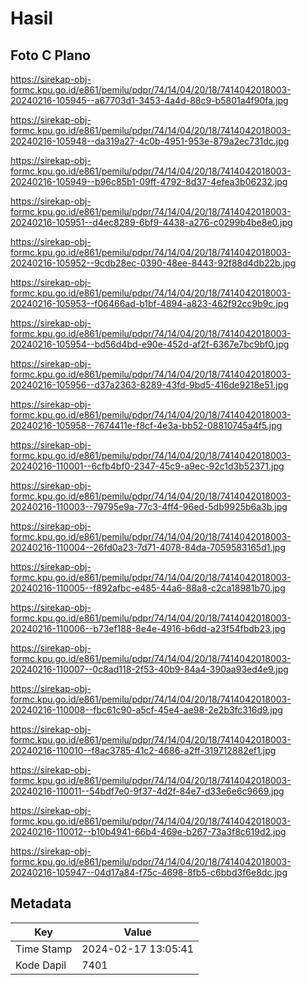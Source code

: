 # Hasil

## Foto C Plano

https://sirekap-obj-formc.kpu.go.id/e861/pemilu/pdpr/74/14/04/20/18/7414042018003-20240216-105945--a67703d1-3453-4a4d-88c9-b5801a4f90fa.jpg

https://sirekap-obj-formc.kpu.go.id/e861/pemilu/pdpr/74/14/04/20/18/7414042018003-20240216-105948--da319a27-4c0b-4951-953e-879a2ec731dc.jpg

https://sirekap-obj-formc.kpu.go.id/e861/pemilu/pdpr/74/14/04/20/18/7414042018003-20240216-105949--b96c85b1-09ff-4792-8d37-4efea3b06232.jpg

https://sirekap-obj-formc.kpu.go.id/e861/pemilu/pdpr/74/14/04/20/18/7414042018003-20240216-105951--d4ec8289-6bf9-4438-a276-c0299b4be8e0.jpg

https://sirekap-obj-formc.kpu.go.id/e861/pemilu/pdpr/74/14/04/20/18/7414042018003-20240216-105952--9cdb28ec-0390-48ee-8443-92f88d4db22b.jpg

https://sirekap-obj-formc.kpu.go.id/e861/pemilu/pdpr/74/14/04/20/18/7414042018003-20240216-105953--f06466ad-b1bf-4894-a823-462f92cc9b9c.jpg

https://sirekap-obj-formc.kpu.go.id/e861/pemilu/pdpr/74/14/04/20/18/7414042018003-20240216-105954--bd56d4bd-e90e-452d-af2f-6367e7bc9bf0.jpg

https://sirekap-obj-formc.kpu.go.id/e861/pemilu/pdpr/74/14/04/20/18/7414042018003-20240216-105956--d37a2363-8289-43fd-9bd5-416de9218e51.jpg

https://sirekap-obj-formc.kpu.go.id/e861/pemilu/pdpr/74/14/04/20/18/7414042018003-20240216-105958--7674411e-f8cf-4e3a-bb52-08810745a4f5.jpg

https://sirekap-obj-formc.kpu.go.id/e861/pemilu/pdpr/74/14/04/20/18/7414042018003-20240216-110001--6cfb4bf0-2347-45c9-a9ec-92c1d3b52371.jpg

https://sirekap-obj-formc.kpu.go.id/e861/pemilu/pdpr/74/14/04/20/18/7414042018003-20240216-110003--79795e9a-77c3-4ff4-96ed-5db9925b6a3b.jpg

https://sirekap-obj-formc.kpu.go.id/e861/pemilu/pdpr/74/14/04/20/18/7414042018003-20240216-110004--26fd0a23-7d71-4078-84da-7059583165d1.jpg

https://sirekap-obj-formc.kpu.go.id/e861/pemilu/pdpr/74/14/04/20/18/7414042018003-20240216-110005--f892afbc-e485-44a6-88a8-c2ca18981b70.jpg

https://sirekap-obj-formc.kpu.go.id/e861/pemilu/pdpr/74/14/04/20/18/7414042018003-20240216-110006--b73ef188-8e4e-4916-b6dd-a23f54fbdb23.jpg

https://sirekap-obj-formc.kpu.go.id/e861/pemilu/pdpr/74/14/04/20/18/7414042018003-20240216-110007--0c8ad118-2f53-40b9-84a4-390aa93ed4e9.jpg

https://sirekap-obj-formc.kpu.go.id/e861/pemilu/pdpr/74/14/04/20/18/7414042018003-20240216-110008--fbc61c90-a5cf-45e4-ae98-2e2b3fc316d9.jpg

https://sirekap-obj-formc.kpu.go.id/e861/pemilu/pdpr/74/14/04/20/18/7414042018003-20240216-110010--f8ac3785-41c2-4686-a2ff-319712882ef1.jpg

https://sirekap-obj-formc.kpu.go.id/e861/pemilu/pdpr/74/14/04/20/18/7414042018003-20240216-110011--54bdf7e0-9f37-4d2f-84e7-d33e6e6c9669.jpg

https://sirekap-obj-formc.kpu.go.id/e861/pemilu/pdpr/74/14/04/20/18/7414042018003-20240216-110012--b10b4941-66b4-469e-b267-73a3f8c619d2.jpg

https://sirekap-obj-formc.kpu.go.id/e861/pemilu/pdpr/74/14/04/20/18/7414042018003-20240216-105947--04d17a84-f75c-4698-8fb5-c6bbd3f6e8dc.jpg


## Metadata

| Key        | Value               |
| ---------- | ------------------- |
| Time Stamp | 2024-02-17 13:05:41 |
| Kode Dapil | 7401                |



